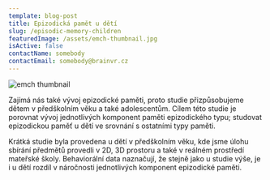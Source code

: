 ```yaml
---
template: blog-post
title: Epizodická pamět u dětí
slug: /episodic-memory-children
featuredImage: /assets/emch-thumbnail.jpg
isActive: false
contactName: somebody
contactEmail: somebody@brainvr.cz
---
```


![emch thumbnail](/emch-thumbnail.jpg)

Zajímá nás také vývoj epizodické paměti, proto studie přizpůsobujeme dětem v předškolním věku a také adolescentům. Cílem této studie je porovnat vývoj jednotlivých komponent paměti epizodického typu; studovat epizodickou paměť u dětí ve srovnání s ostatními typy paměti.

Krátká studie byla provedena u dětí v předškolním věku, kde jsme úlohu sbírání předmětů provedli v 2D, 3D prostoru a také v reálném prostředí mateřské školy. Behaviorální data naznačují, že stejně jako u studie výše, je i u dětí rozdíl v náročnosti jednotlivých komponent epizodické paměti.